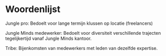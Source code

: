 # Woordenlijst

Jungle pro: Bedoelt voor lange termijn klussen op locatie \(freelancers\)

Jungle Minds medewerker: Bedoelt voor diversiteit verschillende trajecten tegelijkertijd vanaf Jungle Minds kantoor.

Tribe: Bijenkomsten van medewerkers met leden van dezelfde expertise. 

